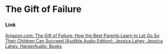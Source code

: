 # The Gift of Failure

### Link

[Amazon.com: The Gift of Failure: How the Best Parents Learn to Let Go So Their Children Can Succeed (Audible Audio Edition): Jessica Lahey, Jessica Lahey, HarperAudio: Books](https://www.amazon.com/The-Gift-of-Failure-Jessica-Lahey-audiobook/dp/B00XO2VW9O/ref=sr_1_1?crid=34F4KUEA7MPGY&dib=eyJ2IjoiMSJ9.IFAFUiUSAQfzVyGSYWTNYm03lZ3TO4nSRmMEidQWPwu8NBpHrUr3umFvzEYaaO1CimIcYKtVsUahCBjmZaHIQt9lbsSFlKrRGxg9rpPWKXHBAosNoVSiv9BEzqIq38may0674OGZOdHp81LNH8-ZifgsuMIe45RVI62r0flk2sUIDk0SFIMBGyT619lkeGU-pDwxjvYNB4AV1FDUcwN3ITpIaeU6YAA_CbtGdEKuuZc.uUewLi3ivoku9gcjszlEko2LwDgB7kHD2LMTF-k1W8M&dib_tag=se&keywords=the+gift+of+failure&qid=1732760552&sprefix=the+gift+of+fail%2Caps%2C605&sr=8-1)
